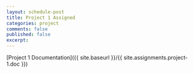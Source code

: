 ```yaml
---
layout: schedule-post
title: Project 1 Assigned
categories: project
comments: false
published: false
excerpt:
---
```


[Project 1 Documentation]({{ site.baseurl }}/{{ site.assignments.project-1.doc }})
